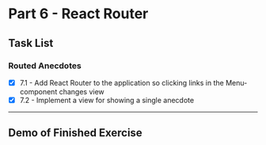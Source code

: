 # Part 6 - React Router

## Task List

### Routed Anecdotes

- [x] 7.1 - Add React Router to the application so clicking links in the Menu-component changes view
- [x] 7.2 - Implement a view for showing a single anecdote

---

## Demo of Finished Exercise

